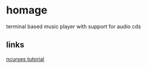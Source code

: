 # homage

terminal based music player with support for audio cds


## links

[ncurses tutorial](https://github.com/mcdaniel/curses_tutorial)

